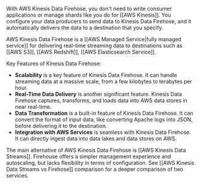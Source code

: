 With AWS Kinesis Data Firehose, you don't need to write consumer applications or manage shards like you do for [[AWS Kinesis]]. You configure your data producers to send data to Kinesis Data Firehose, and it automatically delivers the data to a destination that you specify.

AWS Kinesis Data Firehose is a [[AWS Managed Service|fully managed service]] for delivering real-time streaming data to destinations such as [[AWS S3]], [[AWS Redshift]], [[AWS Elasticsearch Service]].

Key Features of Kinesis Data Firehose:

- **Scalability** is a key feature of Kinesis Data Firehose. It can handle streaming data at a massive scale, from a few kilobytes to terabytes per hour.
- **Real-Time Data Delivery** is another significant feature. Kinesis Data Firehose captures, transforms, and loads data into AWS data stores in near real-time.
- **Data Transformation** is a built-in feature of Kinesis Data Firehose. It can convert the format of input data, like converting Apache logs into JSON, before delivering it to the destination.
- **Integration with AWS Services** is seamless with Kinesis Data Firehose. It can directly ingest data into data lakes and data stores on AWS.

The main alternative of AWS Kinesis Data Firehose is [[AWS Kinesis Data Streams]]. Firehouse offers a simpler management experience and autoscaling, but lacks flexibility in terms of configuration. See [[AWS Kinesis Data Streams vs Firehose]] comparison for a deeper comparison of two services.